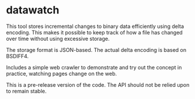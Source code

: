 # datawatch

This tool stores incremental changes to binary data efficiently
using delta encoding. This makes it possible to keep track of
how a file has changed over time without using excessive storage.

The storage format is JSON-based. The actual delta encoding is
based on BSDIFF4.

Includes a simple web crawler to demonstrate and try out the
concept in practice, watching pages change on the web.

This is a pre-release version of the code. The API should not be
relied upon to remain stable.
